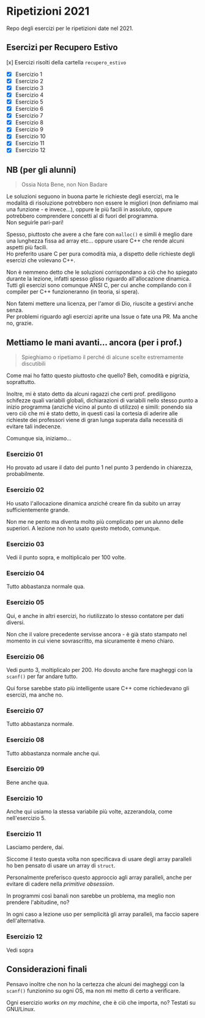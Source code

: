 # Ripetizioni 2021

Repo degli esercizi per le ripetizioni date nel 2021.

## Esercizi per Recupero Estivo

[x] Esercizi risolti della cartella `recupero_estivo`

- [x] Esercizio 1
- [x] Esercizio 2
- [x] Esercizio 3
- [x] Esercizio 4
- [x] Esercizio 5
- [x] Esercizio 6
- [x] Esercizio 7
- [x] Esercizio 8
- [x] Esercizio 9
- [x] Esercizio 10
- [x] Esercizio 11
- [x] Esercizio 12

## NB (per gli alunni)

> Ossia Nota Bene, non Non Badare

Le soluzioni seguono in buona parte le richieste degli esercizi, ma le modalità di risoluzione potrebbero non essere le migliori (non definiamo mai una funzione - e invece...), oppure le più facili in assoluto, oppure potrebbero comprendere concetti al di fuori del programma.  
Non seguirle pari-pari!  

Spesso, piuttosto che avere a che fare con `malloc()` e simili è meglio dare una lunghezza fissa ad array etc... oppure usare C++ che rende alcuni aspetti più facili.  
Ho preferito usare C per pura comodità mia, a dispetto delle richieste degli esercizi che volevano C++.  

Non è nemmeno detto che le soluzioni corrispondano a ciò che ho spiegato durante la lezione, infatti spesso glisso riguardo all'allocazione dinamica.  
Tutti gli esercizi sono comunque ANSI C, per cui anche compilando con il compiler per C++ funzioneranno (in teoria, si spera).

Non fatemi mettere una licenza, per l'amor di Dio, riuscite a gestirvi anche senza.  
Per problemi riguardo agli esercizi aprite una Issue o fate una PR. Ma anche no, grazie.

## Mettiamo le mani avanti... ancora (per i prof.)

> Spieghiamo o ripetiamo il perché di alcune scelte estremamente discutibili

Come mai ho fatto questo piuttosto che quello? Beh, comodità e pigrizia, soprattutto.

Inoltre, mi è stato detto da alcuni ragazzi che certi prof. prediligono schifezze quali variabili globali, dichiarazioni di variabili nello stesso punto a inizio programma (anziché vicino al punto di utilizzo) e simili: ponendo sia vero ciò che mi è stato detto, in questi casi la cortesia di aderire alle richieste dei professori viene di gran lunga superata dalla necessità di evitare tali indecenze.

Comunque sia, iniziamo...

### Esercizio 01

Ho provato ad usare il dato del punto 1 nel punto 3 perdendo in chiarezza, probabilmente.

### Esercizio 02

Ho usato l'allocazione dinamica anziché creare fin da subito un array sufficientemente grande.

Non me ne pento ma diventa molto più complicato per un alunno delle superiori. A lezione non ho usato questo metodo, comunque.

### Esercizio 03

Vedi il punto sopra, e moltiplicalo per 100 volte.

### Esercizio 04

Tutto abbastanza normale qua.

### Esercizio 05

Qui, e anche in altri esercizi, ho riutilizzato lo stesso contatore per dati diversi.

Non che il valore precedente servisse ancora - è già stato stampato nel momento in cui viene sovrascritto, ma sicuramente è meno chiaro.

### Esercizio 06

Vedi punto 3, moltiplicalo per 200. Ho dovuto anche fare magheggi con la `scanf()` per far andare tutto.

Qui forse sarebbe stato più intelligente usare C++ come richiedevano gli esercizi, ma anche no.

### Esercizio 07

Tutto abbastanza normale.

### Esercizio 08

Tutto abbastanza normale anche qui.

### Esercizio 09

Bene anche qua.

### Esercizio 10

Anche qui usiamo la stessa variabile più volte, azzerandola, come nell'esercizio 5.

### Esercizio 11

Lasciamo perdere, dai.

Siccome il testo questa volta non specificava di usare degli array paralleli ho ben pensato di usare un array di `struct`.

Personalmente preferisco questo approccio agli array paralleli, anche per evitare di cadere nella _primitive obsession_.

In programmi così banali non sarebbe un problema, ma meglio non prendere l'abitudine, no?

In ogni caso a lezione uso per semplicità gli array paralleli, ma faccio sapere dell'alternativa.

### Esercizio 12

Vedi sopra

## Considerazioni finali

Pensavo inoltre che non ho la certezza che alcuni dei magheggi con la `scanf()` funzionino su ogni OS, ma non mi metto di certo a verificare.

Ogni esercizio _works on my machine_, che è ciò che importa, no? Testati su GNU/Linux.
